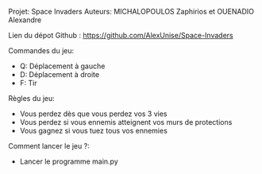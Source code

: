 Projet: Space Invaders
Auteurs: MICHALOPOULOS Zaphirios et OUENADIO Alexandre


Lien du dépot Github : https://github.com/AlexUnise/Space-Invaders

Commandes du jeu:
- Q: Déplacement à gauche
- D: Déplacement à droite
- F: Tir

Règles du jeu:
- Vous perdez dès que vous perdez vos 3 vies
- Vous perdez si vous ennemis atteignent vos murs de protections
- Vous gagnez si vous tuez tous vos ennemies

Comment lancer le jeu ?:
- Lancer le programme main.py



